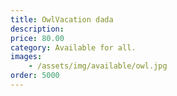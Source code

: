 ```yaml
---
title: OwlVacation dada
description: 
price: 80.00
category: Available for all.
images: 
    - /assets/img/available/owl.jpg
order: 5000
---
```

